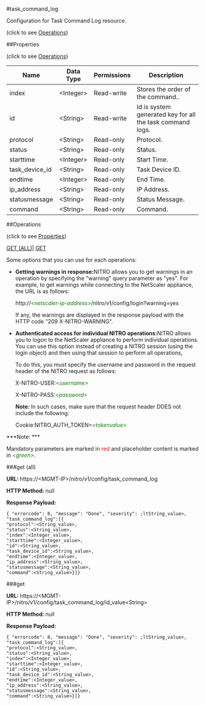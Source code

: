 #task_command_log



Configuration for Task Command Log resource.

<span>(click to see [Operations](#operations))</span>



##Properties 

<span>(click to see [Operations](#operations))</span>





<table><thead><tr><th>Name</th><th>Data Type</th><th>Permissions</th><th>Description</th></tr></thead><tbody><tr><td>index</td><td>&lt;Integer></td><td>Read-write</td><td>Stores the order of the command..</td></tr><tr><td>id</td><td>&lt;String></td><td>Read-write</td><td>Id is system generated key for all the task command logs.</td></tr><tr><td>protocol</td><td>&lt;String></td><td>Read-only</td><td>Protocol.</td></tr><tr><td>status</td><td>&lt;String></td><td>Read-only</td><td>Status.</td></tr><tr><td>starttime</td><td>&lt;Integer></td><td>Read-only</td><td>Start Time.</td></tr><tr><td>task_device_id</td><td>&lt;String></td><td>Read-only</td><td>Task Device ID.</td></tr><tr><td>endtime</td><td>&lt;Integer></td><td>Read-only</td><td>End Time.</td></tr><tr><td>ip_address</td><td>&lt;String></td><td>Read-only</td><td>IP Address.</td></tr><tr><td>statusmessage</td><td>&lt;String></td><td>Read-only</td><td>Status Message.</td></tr><tr><td>command</td><td>&lt;String></td><td>Read-only</td><td>Command.</td></tr></tbody></table>

##Operations 

<span>(click to see [Properties](#properties))</span>





[GET (ALL)](#get-all)| [GET](#get)





Some options that you can use for each operations:

<ul><li><p><b>Getting warnings in response:</b>NITRO allows you to get warnings in an operation by specifying the "warning" query parameter as "yes". For example, to get warnings while connecting to the NetScaler appliance, the URL is as follows:</p><p>http://<span style="color:green;font-style:italic;">&lt;netscaler-ip-address&gt;</span>/nitro/v1/config/login?warning=yes</p><p>If any, the warnings are displayed in the response payload with the HTTP code "209 X-NITRO-WARNING".</p></li><li><p><b>Authenticated access for individual NITRO operations:</b>NITRO allows you to logon to the NetScaler appliance to perform individual operations. You can use this option instead of creating a NITRO session (using the login object) and then using that session to perform all operations,</p><p>To do this, you must specify the username and password in the request header of the NITRO request as follows:</p><p>X-NITRO-USER:<span style="color:green;font-style:italic;">&lt;username&gt;</span></p><p>X-NITRO-PASS:<span style="color:green;font-style:italic;">&lt;password&gt;</span></p><p><b>Note: </b>In such cases, make sure that the request header DOES not include the following:</p><p>Cookie:NITRO_AUTH_TOKEN=<span style="color:green;font-style:italic;">&lt;tokenvalue&gt;</span></p></li></ul>







***Note: *** 

Mandatory parameters are marked in <span style="color:#FF0000;">red</span> and placeholder content is marked in <span style="color:green;font-style:italic">&lt;green&gt;</span>.



###get (all)







<b>URL: </b>https://&lt;MGMT-IP&gt;/nitro/v1/config/task_command_log

<b>HTTP Method: </b>null

<b>Response Payload: </b>
```
{ "errorcode": 0, "message": "Done", "severity": ;ltString_value>, "task_command_log":[{
"protocol":<String_value>,
"status":<String_value>,
"index":<Integer_value>,
"starttime":<Integer_value>,
"id":<String_value>,
"task_device_id":<String_value>,
"endtime":<Integer_value>,
"ip_address":<String_value>,
"statusmessage":<String_value>,
"command":<String_value>}]}
```







###get







<b>URL: </b>https://&lt;MGMT-IP&gt;/nitro/v1/config/task_command_log/id_value&lt;String&gt;

<b>HTTP Method: </b>null

<b>Response Payload: </b>
```
{ "errorcode": 0, "message": "Done", "severity": ;ltString_value>, "task_command_log":[{
"protocol":<String_value>,
"status":<String_value>,
"index":<Integer_value>,
"starttime":<Integer_value>,
"id":<String_value>,
"task_device_id":<String_value>,
"endtime":<Integer_value>,
"ip_address":<String_value>,
"statusmessage":<String_value>,
"command":<String_value>}]}
```







